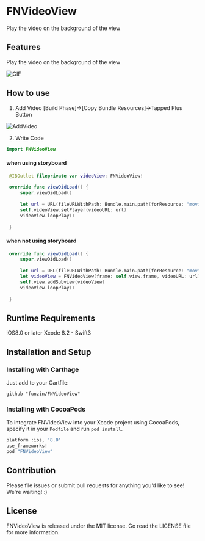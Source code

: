 # FNVideoView
Play the video on the background of the view

## Features
Play the video on the background of the view

![GIF](https://github.com/funzin/FNVideoView/blob/develop/Screenshot/demo.gif)

## How to use
1. Add Video
[Build Phase]→[Copy Bundle Resources]→Tapped Plus Button

![AddVideo](https://github.com/funzin/FNVideoView/blob/develop/Screenshot/AddVideo.png)


2. Write Code
```Swift
import FNVideoView
```
   #### when using storyboard
   ```Swift
    @IBOutlet fileprivate var videoView: FNVideoView!
    
    override func viewDidLoad() {
        super.viewDidLoad()
        
        let url = URL(fileURLWithPath: Bundle.main.path(forResource: "movie", ofType: "mp4")!)
        self.videoView.setPlayer(videoURL: url)
        videoView.loopPlay()
        
    }
   ```
  
   #### when not using storyboard
   ```Swift
    override func viewDidLoad() {
        super.viewDidLoad()
        
        let url = URL(fileURLWithPath: Bundle.main.path(forResource: "movie", ofType: "mp4")!)
        let videoView = FNVideoView(frame: self.view.frame, videoURL: url)
        self.view.addSubview(videoView)
        videoView.loopPlay()
        
    }
   ```
  
## Runtime Requirements
iOS8.0 or later
Xcode 8.2 - Swift3
## Installation and Setup
### Installing with Carthage

Just add to your Cartfile:

```ogdl
github "funzin/FNVideoView"
```

### Installing with CocoaPods


To integrate FNVideoView into your Xcode project using CocoaPods, specify it in your `Podfile` and run `pod install`.
```bash
platform :ios, '8.0'
use_frameworks!
pod "FNVideoView"
```

## Contribution

Please file issues or submit pull requests for anything you’d like to see! We're waiting! :)

## License
FNVideoView is released under the MIT license. Go read the LICENSE file for more information.

